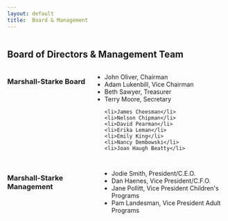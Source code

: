 ```yaml
---
layout: default
title:  Board & Management
---
```

<div class="twelve columns">
  <h2>Board of Directors &amp; Management Team</h2>
</div>


<div class="six columns">
  <h3 class="subheader">Marshall-Starke Board</h3>
  <ul>
    <li>John Oliver, Chairman</li>
    <li>Adam Lukenbill, Vice Chairman</li>
    <li>Beth Sawyer, Treasurer</li>
    <li>Terry Moore, Secretary</li>

    <li>James Cheesman</li>
    <li>Nelson Chipman</li>
    <li>David Pearman</li>
    <li>Erika Leman</li>
    <li>Emily King</li>
    <li>Nancy Dembowski</li>
    <li>Joan Haugh Beatty</li>
  </ul>
</div>

<div class="six columns">
  <h3 class="subheader">Marshall-Starke Management</h3>
  <ul>
    <li>Jodie Smith, President/C.E.O.</li>
    <li>Dan Haenes, Vice President/C.F.O.</li>
    <li>Jane Pollitt, Vice President Children's Programs</li>
    <li>Pam Landesman, Vice President Adult Programs</li>
  </ul>
</div>
